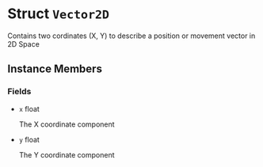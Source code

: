 # Struct <code>Vector2D</code>

Contains two cordinates (X, Y) to describe a position or movement vector in 2D Space
## Instance Members
### Fields
- <code id="x">x</code> float

  The X coordinate component
- <code id="y">y</code> float

  The Y coordinate component